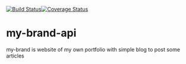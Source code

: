 [![Build Status](https://travis-ci.com/Habinezajanvier/my-brand-api.svg?branch=develop)](https://travis-ci.com/Habinezajanvier/my-brand-api)[![Coverage Status](https://coveralls.io/repos/github/Habinezajanvier/my-brand-api/badge.svg?branch=develop)](https://coveralls.io/github/Habinezajanvier/my-brand-api?branch=develop)

# my-brand-api

my-brand is website of my own portfolio with simple blog to post some articles
